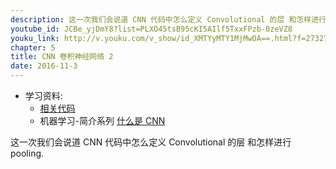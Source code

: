 ```yaml
---
description: 这一次我们会说道 CNN 代码中怎么定义 Convolutional 的层 和怎样进行 pooling.
youtube_id: JCBe_yjDmY8?list=PLXO45tsB95cKI5AIlf5TxxFPzb-0zeVZ8
youku_link: http://v.youku.com/v_show/id_XMTYyMTY1MjMwOA==.html?f=27327189&o=1
chapter: 5
title: CNN 卷积神经网络 2
date: 2016-11-3
---
```

* 学习资料:
  * [相关代码](https://github.com/MorvanZhou/tutorials/tree/master/tensorflowTUT/tf18_CNN2)
  * 机器学习-简介系列 [什么是 CNN](#)
  
这一次我们会说道 CNN 代码中怎么定义 Convolutional 的层 和怎样进行 pooling.

